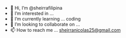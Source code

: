 - 👋 Hi, I’m @sheirrafilipina
- 👀 I’m interested in ... 
- 🌱 I’m currently learning ... coding
- 💞️ I’m looking to collaborate on ...
- 📫 How to reach me ... sheirranicolas25@gmail.com

<!---
sheirrafilipina/sheirrafilipina is a ✨ special ✨ repository because its `README.md` (this file) appears on your GitHub profile.
You can click the Preview link to take a look at your changes.
--->
